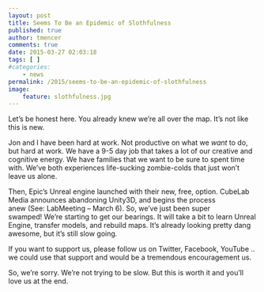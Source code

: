 ```yaml
---
layout: post
title: Seems To Be an Epidemic of Slothfulness
published: true
author: tmencer
comments: true
date: 2015-03-27 02:03:18
tags: [ ]
#categories:
    - news
permalink: /2015/seems-to-be-an-epidemic-of-slothfulness
image:
    feature: slothfulness.jpg
---
```

Let&#8217;s be honest here. You already knew we&#8217;re all over the map. It&#8217;s not like this is new.

Jon and I have been hard at work. Not productive on what we _want_ to do, but hard at work. We have a 9-5 day job that takes a lot of our creative and cognitive energy. We have families that we want to be sure to spent time with. We&#8217;ve both experiences life-sucking zombie-colds that just won&#8217;t leave us alone.

Then, Epic&#8217;s Unreal engine launched with their new, free, option. CubeLab Media announces abandoning Unity3D, and begins the process anew (See: LabMeeting &#8211; March 6). So, we&#8217;ve just been super swamped! We&#8217;re starting to get our bearings. It will take a bit to learn Unreal Engine, transfer models, and rebuild maps. It&#8217;s already looking pretty dang awesome, but it&#8217;s still slow going.

If you want to support us, please follow us on Twitter, Facebook, YouTube .. we could use that support and would be a tremendous encouragement us.

So, we&#8217;re sorry. We&#8217;re not trying to be slow. But this is worth it and you&#8217;ll love us at the end.